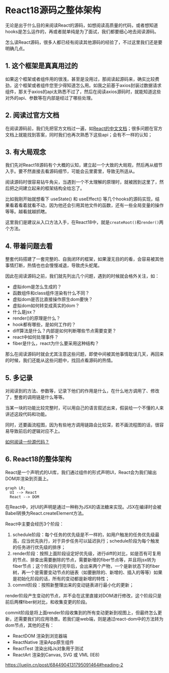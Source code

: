 # React18源码之整体架构

无论是出于什么目的来阅读React的源码，如想阅读高质量的代码，或者想知道hooks是怎么运作的，再或者就单纯是为了面试，我们都要细心地去阅读源码。

怎么读React源码，很多人都已经有阅读其他源码的经验了，不过这里我们还是要明确几点。

## 1. 这个框架是真真用过的

如果这个框架或者组件用的很浅，甚至是没用过，那阅读起源码来，确实比较费劲，这个框架或者组件您至少得知道怎么用。如我之前基于axios封装过数据请求组件，那关于axios的api太熟悉不过了，然后在阅读axios源码时，就能知道这些对外的api、参数等在内部是经过了哪些处理。

## 2. 阅读过官方文档

在阅读源码前，我们先把官方文档过一遍，如[React的中文文档](https://zh-hans.reactjs.org/docs/getting-started.html)；很多问题在官方文档上就能找到答案，同时我们也再次熟悉下这些api；会有不一样的认知；

## 3. 有大局观念

我们先对React18源码有个大概的认知，建立起一个大致的大局观，然后再从细节入手。要不然直接去看源码细节，可能会云里雾里，导致无所适从。

阅读源码时很容易钻牛角尖，当遇到一个不太理解的原理时，就被困到这里了，然后把之间建立起来的框架结构全给忘了。

比如我刚开始就想看下 useState() 和 useEffect() 等几个hooks的源码实现，结果看着看着就看不动，因为他还会引用其他文件的函数，还有一些全局变量的操作等等。越看就越抓瞎。

这里我们是建议从入口方法入手，在React18中，就是`createRoot()`和`render()`两个方法。

## 4. 带着问题去看

整套代码搭建了一套完整的、自我闭环的框架，如果漫无目的的看，会容易被其他事情打断，热情也也会慢慢减退，导致虎头蛇尾。

因此在阅读源码之前，我们就先列出几个问题，遇到的时候就会格外关注，如：

* 虚拟dom是怎么生成的？
* 函数组件和class组件渲染有什么不同？
* 虚拟dom是否比直接操作原生dom要快？
* 虚拟dom如何转变成真实的dom？
* 什么是jsx？
* render()的原理是什么？
* hook都有哪些，是如何工作的？
* diff算法是什么？内部是如何判断哪些节点需要变更？
* react中如何处理事件？
* fiber是什么，react为什么要采用这种结构？

那么在阅读源码时就会尤其注意这些问题，即使中间被其他事情耽误几天，再回来的时候，我们还能从这些问题中，找回点看源码的热情。

## 5. 多记录

对阅读到的方法、参数等，记录下他们的作用是什么，在什么地方调用了、修改了，整套的调用链是什么等等。

当某一块的功能比较完整时，可以用自己的语言叙述出来，假装给一个不懂的人来讲述这段代码和功能。

同时，还要画流程图，因为有些地方调用链路会比较深，若不画流程图的话，很容易导致前后的逻辑对应不上。

[如何阅读一份源代码？](https://www.codedump.info/post/20190324-how-to-read-code/)

## 6. React18的整体架构

React是一个声明式的UI库，我们通过组件的形式声明UI，React会为我们输出DOM并渲染到页面上。

```mermaid
graph LR;
  UI --> React
  React --> DOM
```

在React中，对UI的声明是通过一种称为JSX的语法糖来实现。JSX在编译时会被Babel转换为React.createElement方法。

React中主要会经历3个阶段：

1. schedule阶段：每个任务的优先级是不一样的，如用户触发的任务优先级最高，应当优先执行，对于异步任务可以延迟执行；schedule阶段为每个触发的任务进行优先级的排序；
2. render阶段：按照上面阶段设定好优先级，进行diff的对比，如是否有可复用的节点、排查出需要删除的节点，需要新增的fiber节点等，并且将jsx转为fiber节点；这个阶段执行完毕后，会出来两个产物，一个是新状态下的fiber树，再一个是需要变动节点的链表（如要删除的、新增的、插入的等等）如果是初始化阶段的话，所有的变动都是新增的特性；
3. commit阶段：按照新整理出来的变动链表进行最小化的更新；

render阶段产生变动的节点，并不会在这里直接对DOM进行修改，这个阶段只是前后两棵fiber树对比，和收集变更的阶段。

commit阶段是将上面render阶段收集到的所有变动更新到视图上，但最终怎么更新，还需要我们的应用场景。若我们是web端，则是通过react-dom中的方法转为dom节点，其他的还有：

* ReactDOM 渲染到浏览器端
* ReactNative 渲染App原生组件
* ReactTest 渲染出纯Js对象用于测试
* ReactArt 渲染到Canvas, SVG 或 VML (IE8)

https://juejin.cn/post/6844904131795091464#heading-2



